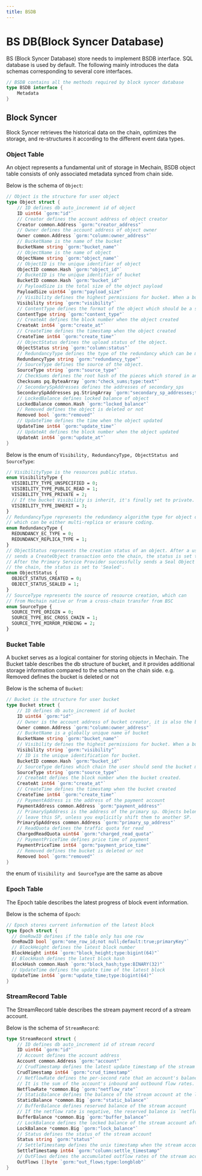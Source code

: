 ```yaml
---
title: BSDB
---
```


# BS DB(Block Syncer Database)

BS (Block Syncer Database) store needs to implement BSDB interface. SQL database is used by default.
The following mainly introduces the data schemas corresponding to several core interfaces.

```go
// BSDB contains all the methods required by block syncer database
type BSDB interface {
    Metadata
}
```

## Block Syncer

Block Syncer retrieves the historical data on the chain, optimizes the storage, and re-structures it according to the different event data types.

### Object Table

An object represents a fundamental unit of storage in Mechain, BSDB object table consists of only associated metadata synced from chain side.

Below is the schema of `Object`:

```go
// Object is the structure for user object
type Object struct {
    // ID defines db auto_increment id of object
    ID uint64 `gorm:"id"`
    // Creator defines the account address of object creator
    Creator common.Address `gorm:"creator_address"`
    // Owner defines the account address of object owner
    Owner common.Address `gorm:"column:owner_address"`
    // BucketName is the name of the bucket
    BucketName string `gorm:"bucket_name"`
    // ObjectName is the name of object
    ObjectName string `gorm:"object_name"`
    // ObjectID is the unique identifier of object
    ObjectID common.Hash `gorm:"object_id"`
    // BucketID is the unique identifier of bucket
    BucketID common.Hash `gorm:"bucket_id"`
    // PayloadSize is the total size of the object payload
    PayloadSize uint64 `gorm:"payload_size"`
    // Visibility defines the highest permissions for bucket. When a bucket is public, everyone can get storage obj
    Visibility string `gorm:"visibility"`
    // ContentType defines the format of the object which should be a standard MIME type
    ContentType string `gorm:"content_type"`
    // CreateAt defines the block number when the object created
    CreateAt int64 `gorm:"create_at"`
    // CreateTime defines the timestamp when the object created
    CreateTime int64 `gorm:"create_time"`
    // ObjectStatus defines the upload status of the object.
    ObjectStatus string `gorm:"column:status"`
    // RedundancyType defines the type of the redundancy which can be multi-replication or EC
    RedundancyType string `gorm:"redundancy_type"`
    // SourceType defines the source of the object.
    SourceType string `gorm:"source_type"`
    // CheckSums defines the root hash of the pieces which stored in an SP
    Checksums pq.ByteaArray `gorm:"check_sums;type:text"`
    // SecondarySpAddresses defines the addresses of secondary_sps
    SecondarySpAddresses pq.StringArray `gorm:"secondary_sp_addresses;type:text"`
    // LockedBalance defines locked balance of object
    LockedBalance common.Hash `gorm:"locked_balance"`
    // Removed defines the object is deleted or not
    Removed bool `gorm:"removed"`
    // UpdateTime defines the time when the object updated
    UpdateTime int64 `gorm:"update_time"`
    // UpdateAt defines the block number when the object updated
    UpdateAt int64 `gorm:"update_at"`
}
```

Below is the enum of `Visibility, RedundancyType, ObjectStatus and SourceType`:

```protobuf
// VisibilityType is the resources public status.
enum VisibilityType {
  VISIBILITY_TYPE_UNSPECIFIED = 0;
  VISIBILITY_TYPE_PUBLIC_READ = 1;
  VISIBILITY_TYPE_PRIVATE = 2;
  // If the bucket Visibility is inherit, it's finally set to private. If the object Visibility is inherit, it's the same as bucket.
  VISIBILITY_TYPE_INHERIT = 3;
}
// RedundancyType represents the redundancy algorithm type for object data,
// which can be either multi-replica or erasure coding.
enum RedundancyType {
  REDUNDANCY_EC_TYPE = 0;
  REDUNDANCY_REPLICA_TYPE = 1;
}
// ObjectStatus represents the creation status of an object. After a user successfully
// sends a CreateObject transaction onto the chain, the status is set to 'Created'.
// After the Primary Service Provider successfully sends a Seal Object transaction onto
// the chain, the status is set to 'Sealed'.
enum ObjectStatus {
  OBJECT_STATUS_CREATED = 0;
  OBJECT_STATUS_SEALED = 1;
}
// SourceType represents the source of resource creation, which can
// from Mechain native or from a cross-chain transfer from BSC
enum SourceType {
  SOURCE_TYPE_ORIGIN = 0;
  SOURCE_TYPE_BSC_CROSS_CHAIN = 1;
  SOURCE_TYPE_MIRROR_PENDING = 2;
}
```

### Bucket Table

A bucket serves as a logical container for storing objects in Mechain.
The Bucket table describes the db structure of bucket, and it provides additional storage information compared to the schema on the chain side. e.g. Removed defines the bucket is deleted or not

Below is the schema of `Bucket`:

```go
// Bucket is the structure for user bucket
type Bucket struct {
    // ID defines db auto_increment id of bucket
    ID uint64 `gorm:"id"`
    // Owner is the account address of bucket creator, it is also the bucket owner.
    Owner common.Address `gorm:"column:owner_address"`
    // BucketName is a globally unique name of bucket
    BucketName string `gorm:"bucket_name"`
    // Visibility defines the highest permissions for bucket. When a bucket is public, everyone can get storage obj
    Visibility string `gorm:"visibility"`
    // ID is the unique identification for bucket.
    BucketID common.Hash `gorm:"bucket_id"`
    // SourceType defines which chain the user should send the bucket management transactions to
    SourceType string `gorm:"source_type"`
    // CreateAt defines the block number when the bucket created.
    CreateAt int64 `gorm:"create_at"`
    // CreateTime defines the timestamp when the bucket created
    CreateTime int64 `gorm:"create_time"`
    // PaymentAddress is the address of the payment account
    PaymentAddress common.Address `gorm:"payment_address"`
    // PrimarySpAddress is the address of the primary sp. Objects belong to this bucket will never
    // leave this SP, unless you explicitly shift them to another SP.
    PrimarySpAddress common.Address `gorm:"primary_sp_address"`
    // ReadQuota defines the traffic quota for read
    ChargedReadQuota uint64 `gorm:"charged_read_quota"`
    // PaymentPriceTime defines price time of payment
    PaymentPriceTime int64 `gorm:"payment_price_time"`
    // Removed defines the bucket is deleted or not
    Removed bool `gorm:"removed"`
}
```

the enum of `Visibility and SourceType` are the same as above

### Epoch Table

The Epoch table describes the latest progress of block event information.

Below is the schema of `Epoch`:

```go
// Epoch stores current information of the latest block
type Epoch struct {
  // OneRowID defines if the table only has one row
  OneRowID bool `gorm:"one_row_id;not null;default:true;primaryKey"`
  // BlockHeight defines the latest block number
  BlockHeight int64 `gorm:"block_height;type:bigint(64)"`
  // BlockHash defines the latest block hash
  BlockHash common.Hash `gorm:"block_hash;type:BINARY(32)"`
  // UpdateTime defines the update time of the latest block
  UpdateTime int64 `gorm:"update_time;type:bigint(64)"`
}
```

### StreamRecord Table

The StreamRecord table describes the stream payment record of a stream account.

Below is the schema of `StreamRecord`:

```go
type StreamRecord struct {
    // ID defines db auto_increment id of stream record
    ID uint64 `gorm:"id"`
    // Account defines the account address
    Account common.Address `gorm:"account"`
    // CrudTimestamp defines the latest update timestamp of the stream record
    CrudTimestamp int64 `gorm:"crud_timestamp"`
    // NetflowRate defines the per-second rate that an account's balance is changing.
    // It is the sum of the account's inbound and outbound flow rates.
    NetflowRate *common.Big `gorm:"netflow_rate"`
    // StaticBalance defines the balance of the stream account at the latest CRUD timestamp.
    StaticBalance *common.Big `gorm:"static_balance"`
    // BufferBalance defines reserved balance of the stream account
    // If the netflow rate is negative, the reserved balance is `netflow_rate * reserve_time`
    BufferBalance *common.Big `gorm:"buffer_balance"`
    // LockBalance defines the locked balance of the stream account after it puts a new object and before the object is sealed
    LockBalance *common.Big `gorm:"lock_balance"`
    // Status defines the status of the stream account
    Status string `gorm:"status"`
    // SettleTimestamp defines the unix timestamp when the stream account will be settled
    SettleTimestamp int64 `gorm:"column:settle_timestamp"`
    // OutFlows defines the accumulated outflow rates of the stream account
    OutFlows []byte `gorm:"out_flows;type:longblob"`
}
```
